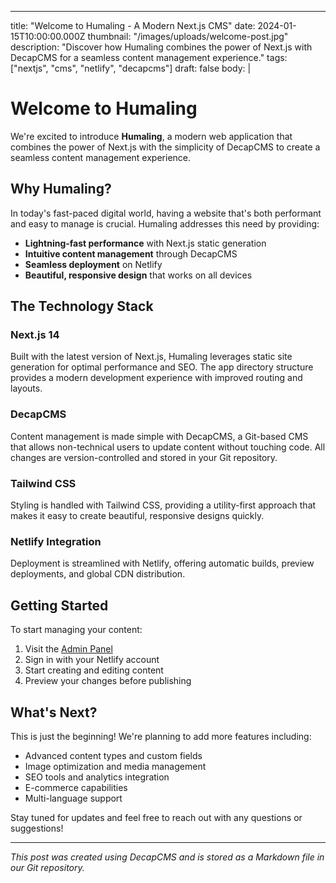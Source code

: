 ---
title: "Welcome to Humaling - A Modern Next.js CMS"
date: 2024-01-15T10:00:00.000Z
thumbnail: "/images/uploads/welcome-post.jpg"
description: "Discover how Humaling combines the power of Next.js with DecapCMS for a seamless content management experience."
tags: ["nextjs", "cms", "netlify", "decapcms"]
draft: false
body: |
  # Welcome to Humaling

  We're excited to introduce **Humaling**, a modern web application that combines the power of Next.js with the simplicity of DecapCMS to create a seamless content management experience.

  ## Why Humaling?

  In today's fast-paced digital world, having a website that's both performant and easy to manage is crucial. Humaling addresses this need by providing:

  - **Lightning-fast performance** with Next.js static generation
  - **Intuitive content management** through DecapCMS
  - **Seamless deployment** on Netlify
  - **Beautiful, responsive design** that works on all devices

  ## The Technology Stack

  ### Next.js 14
  Built with the latest version of Next.js, Humaling leverages static site generation for optimal performance and SEO. The app directory structure provides a modern development experience with improved routing and layouts.

  ### DecapCMS
  Content management is made simple with DecapCMS, a Git-based CMS that allows non-technical users to update content without touching code. All changes are version-controlled and stored in your Git repository.

  ### Tailwind CSS
  Styling is handled with Tailwind CSS, providing a utility-first approach that makes it easy to create beautiful, responsive designs quickly.

  ### Netlify Integration
  Deployment is streamlined with Netlify, offering automatic builds, preview deployments, and global CDN distribution.

  ## Getting Started

  To start managing your content:

  1. Visit the [Admin Panel](/admin)
  2. Sign in with your Netlify account
  3. Start creating and editing content
  4. Preview your changes before publishing

  ## What's Next?

  This is just the beginning! We're planning to add more features including:

  - Advanced content types and custom fields
  - Image optimization and media management
  - SEO tools and analytics integration
  - E-commerce capabilities
  - Multi-language support

  Stay tuned for updates and feel free to reach out with any questions or suggestions!

  ---

  *This post was created using DecapCMS and is stored as a Markdown file in our Git repository.* 